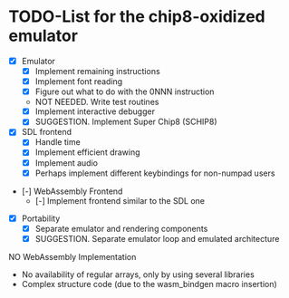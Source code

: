 # TODO-List for the chip8-oxidized emulator

- [x] Emulator
    - [x] Implement remaining instructions
    - [x] Implement font reading
    - [x] Figure out what to do with the 0NNN instruction
    - NOT NEEDED. Write test routines
    - [x] Implement interactive debugger
    - [x] SUGGESTION. Implement Super Chip8 (SCHIP8)
- [x] SDL frontend
    - [x] Handle time
    - [x] Implement efficient drawing
    - [x] Implement audio
    - [x] Perhaps implement different keybindings for non-numpad users
- [-] WebAssembly Frontend
    - [-] Implement frontend similar to the SDL one
- [x] Portability
    - [x] Separate emulator and rendering components
    - [x] SUGGESTION. Separate emulator loop and emulated architecture

NO WebAssembly Implementation
- No availability of regular arrays, only by using several libraries
- Complex structure code (due to the wasm_bindgen macro insertion)
